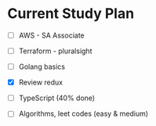 # Current Study Plan

* [ ] AWS - SA Associate
* [ ] Terraform - pluralsight
* [ ] Golang basics
* [x] Review redux
* [ ] TypeScript (40% done)
* [ ] Algorithms, leet codes (easy & medium)





